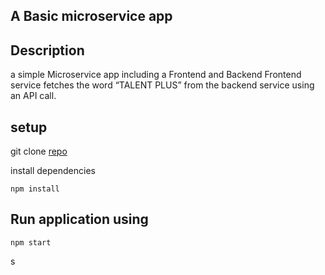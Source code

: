 ## A Basic microservice app

## Description
a simple Microservice app including a Frontend and Backend
Frontend service fetches the word “TALENT PLUS” from the backend service using an API call. 

## setup
 git clone [repo](https://github.com/kebsOps/TalentPlus.git)
 
install dependencies  

``` npm install ```
 
 ## Run application using
 
 ``` npm start ```


s